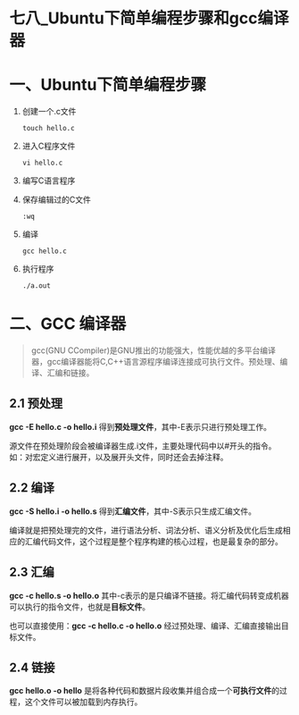 # **七八_Ubuntu下简单编程步骤和gcc编译器**
# 一、Ubuntu下简单编程步骤
1. 创建一个.c文件

    ```
    touch hello.c
    ```

2. 进入C程序文件

    ```
    vi hello.c
    ```

3. 编写C语言程序

4. 保存编辑过的C文件

    ```
    :wq
    ```

5. 编译

      ```
      gcc hello.c
      ```

6. 执行程序 

   ```
   ./a.out
   ```


# 二、GCC 编译器
> gcc(GNU CCompiler)是GNU推出的功能强大，性能优越的多平台编译器，gcc编译器能将C,C++语言源程序编译连接成可执行文件。预处理、编译、汇编和链接。

## **2.1 预处理**

**gcc -E hello.c -o hello.i** 得到**预处理文件**，其中-E表示只进行预处理工作。

源文件在预处理阶段会被编译器生成.i文件，主要处理代码中以#开头的指令。如：对宏定义进行展开，以及展开头文件，同时还会去掉注释。

## **2.2 编译**

**gcc -S hello.i -o hello.s** 得到**汇编文件**，其中-S表示只生成汇编文件。

编译就是把预处理完的文件，进行语法分析、词法分析、语义分析及优化后生成相应的汇编代码文件，这个过程是整个程序构建的核心过程，也是最复杂的部分。

## **2.3 汇编**

**gcc -c hello.s -o hello.o** 其中-c表示的是只编译不链接。将汇编代码转变成机器可以执行的指令文件，也就是**目标文件**。

也可以直接使用：**gcc -c hello.c -o hello.o** 经过预处理、编译、汇编直接输出目标文件。

## **2.4 链接**

**gcc hello.o -o hello** 是将各种代码和数据片段收集并组合成一个**可执行文件**的过程，这个文件可以被加载到内存执行。